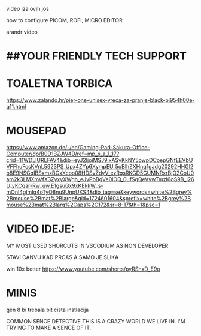video iza ovih jos

how to configure PICOM, ROFI, MICRO EDITOR

arandr video

# ##YOUR FRIENDLY TECH SUPPORT ##

# TOALETNA TORBICA
https://www.zalando.hr/pier-one-unisex-vreca-za-pranje-black-pi954h00e-q11.html

# MOUSEPAD
https://www.amazon.de/-/en/Gaming-Pad-Sakura-Office-Computer/dp/B0D1BZJW4D/ref=mp_s_a_1_17?crid=11WDLIURLFAV4&dib=eyJ2IjoiMSJ9.xASyKkNY5owpDCoepGNfEEVbUVFFhuFcsKVnL5923PS_Upx4ZYp6XympEU_5oBlhZXHnq1gJdg20292HHGl2b8E9NSGqIBSxmxBGxXcoo08HDSvZdyV_ezRgsRKGD5GUMNRxrBjO2CoU0am2k3LMXmVfX3ZyxyXWgh_eJvPbBgVe0lOQ_0ufSgQeVvwTmzI6oS9B_i26U_yKCqar-Rw_uw.E1gsuGx9xKEkkW_s-mOnl4gImIg4oTyQ8nu9UnpUKS4&dib_tag=se&keywords=white%2Bgrey%2Bmouse%2Bmat%2Blarge&qid=1724601604&sprefix=white%2Bgrey%2Bmouse%2Bmat%2Blarg%2Caps%2C172&sr=8-17&th=1&psc=1


# VIDEO IDEJE:

MY MOST USED SHORCUTS IN VSCODIUM AS NON DEVELOPER


STAVI CANVU KAD PRCAS A SAMO JE SLIKA

win 10x better
https://www.youtube.com/shorts/pyRShxD_E9o

# MINIS
gen 8 bi trebala bit cista instlacija

COMMON SENCE DETECTIVE
THIS IS A CRAZY WORLD WE LIVE IN. I'M TRYING TO MAKE A SENCE OF IT.